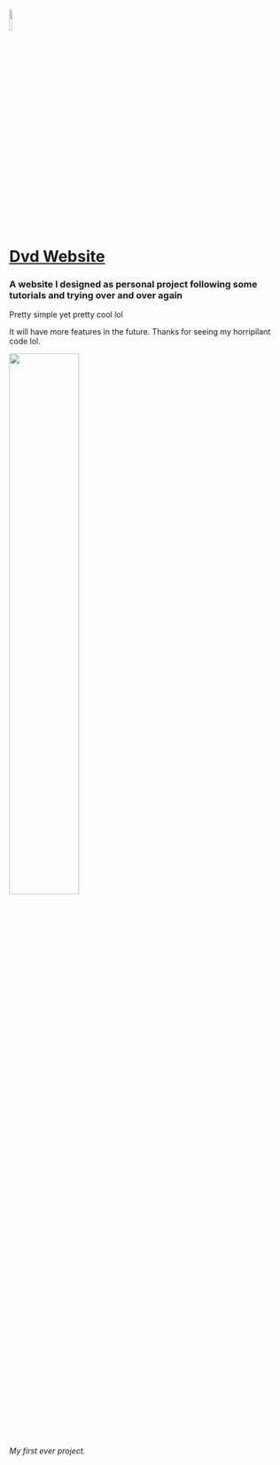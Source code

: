 <img width=10% heigth=10% src="https://cdn.discordapp.com/attachments/854041813579989012/880470820965724240/Dvd_Small_Small.png">

# [Dvd Website](https://dvd-22.github.io/DvdWebsite/) 

### A website I designed as personal project following some tutorials and trying over and over again

Pretty simple yet pretty cool lol

It will have more features in the future. Thanks for seeing my horripilant code lol.


<img width=50% height=50% src="https://user-images.githubusercontent.com/75691650/130990362-c1068b87-97a8-49bc-b356-19f375aa92c8.png">

###### My first ever project.

